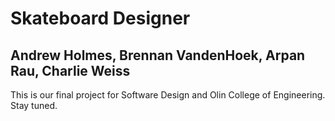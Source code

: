 # Skateboard Designer
## Andrew Holmes, Brennan VandenHoek, Arpan Rau, Charlie Weiss

This is our final project for Software Design and Olin College of Engineering. Stay tuned.

